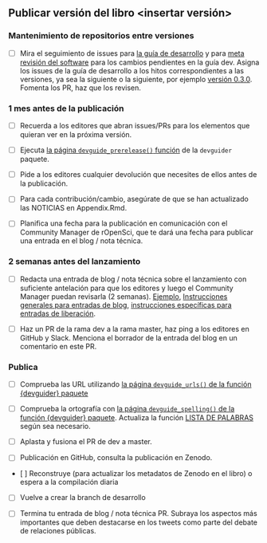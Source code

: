 ## Publicar versión del libro <insertar versión>

### Mantenimiento de repositorios entre versiones

- [ ] Mira el seguimiento de issues para [la guía de desarrollo](https://github.com/ropensci/dev_guide/issues) y para [meta revisión del software](https://github.com/ropensci/software-review-meta/issues) para los cambios pendientes en la guía dev. Asigna los issues de la guía de desarrollo a los hitos correspondientes a las versiones, ya sea la siguiente o la siguiente, por ejemplo [versión 0.3.0](https://github.com/ropensci/dev_guide/milestone/2). Fomenta los PR, haz que los revisen.

### 1 mes antes de la publicación

- [ ] Recuerda a los editores que abran issues/PRs para los elementos que quieran ver en la próxima versión.

- [ ] Ejecuta [la página `devguide_prerelease()` función](https://github.com/ropensci-org/devguider) de la `devguider` paquete.

- [ ] Pide a los editores cualquier devolución que necesites de ellos antes de la publicación.

- [ ] Para cada contribución/cambio, asegúrate de que se han actualizado las NOTICIAS en Appendix.Rmd.

- [ ] Planifica una fecha para la publicación en comunicación con el Community Manager de rOpenSci, que te dará una fecha para publicar una entrada en el blog / nota técnica.

### 2 semanas antes del lanzamiento

- [ ] Redacta una entrada de blog / nota técnica sobre el lanzamiento con suficiente antelación para que los editores y luego el Community Manager puedan revisarla (2 semanas). [Ejemplo](https://github.com/ropensci/roweb3/pull/291), [Instrucciones generales para entradas de blog](https://github.com/ropensci/roweb2#contributing-a-blog-post), [instrucciones específicas para entradas de liberación](#releaseblogpost).

- [ ] Haz un PR de la rama dev a la rama master, haz ping a los editores en GitHub y Slack. Menciona el borrador de la entrada del blog en un comentario en este PR.

### Publica

- [ ] Comprueba las URL utilizando [la página `devguide_urls()` de la función {devguider} paquete](https://github.com/ropensci-org/devguider)

- [ ] Comprueba la ortografía con [la página `devguide_spelling()` de la función {devguider} paquete](https://github.com/ropensci-org/devguider). Actualiza la función [LISTA DE PALABRAS](https://github.com/ropensci/dev_guide/blob/master/inst/WORDLIST) según sea necesario.

- [ ] Aplasta y fusiona el PR de dev a master.

- [ ] Publicación en GitHub, consulta la publicación en Zenodo.

- \[ \] Reconstruye (para actualizar los metadatos de Zenodo en el libro) o espera a la compilación diaria

- [ ] Vuelve a crear la branch de desarrollo

- [ ] Termina tu entrada de blog / nota técnica PR. Subraya los aspectos más importantes que deben destacarse en los tweets como parte del debate de relaciones públicas.



